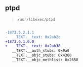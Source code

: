 ## ptpd

> `/usr/libexec/ptpd`

```diff

-1873.5.2.1.1
-  __TEXT.__text: 0x2ab2c
+1873.6.1.0.0
+  __TEXT.__text: 0x2ab38
   __TEXT.__auth_stubs: 0x9a0
   __TEXT.__objc_stubs: 0x4300
   __TEXT.__objc_methlist: 0x2658

```
